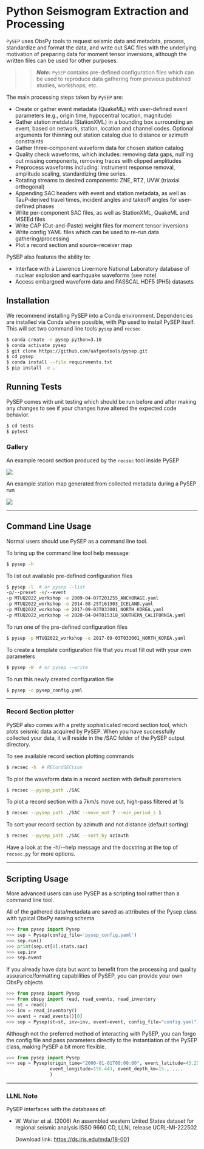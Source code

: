 Python Seismogram Extraction and Processing
===========================================

`PySEP` uses ObsPy tools to request seismic data and metadata, process, 
standardize and format the data, and write out SAC files with the underlying 
motivation of preparing data for moment tensor inversions, although the 
written files can be used for other purposes.

>> **_Note:_** `PySEP` contains pre-defined configuration files which can be 
               used to reproduce
data gathering from previous published studies, workshops, etc.

The main processing steps taken by `PySEP` are:

* Create or gather event metadata (QuakeML) with user-defined event parameters 
  (e.g., origin time, hypocentral location, magnitude)
* Gather station metdata (StationXML) in a bounding box surrounding an event, 
  based on network, station, location and channel codes. Optional arguments for
  thinning out station catalog due to distance or azimuth constraints
* Gather three-component waveform data for chosen station catalog
* Quality check waveforms, which includes: removing data gaps, null'ing out
  missing components, removing traces with clipped amplitudes
* Preprocess waveforms including: instrument response removal, amplitude 
  scaling, standardizing time series.
* Rotating streams to desired components: ZNE, RTZ, UVW (triaxial orthogonal)
* Appending SAC headers with event and station metadata, as well as TauP-derived
  travel times, incident angles and takeoff angles for user-defined phases
* Write per-component SAC files, as well as StationXML, QuakeML and MSEEd files
* Write CAP (Cut-and-Paste) weight files for moment tensor inversions
* Write config YAML files which can be used to re-run data gathering/processing
* Plot a record section and source-receiver map

PySEP also features the ability to:

* Interface with a Lawrence Livermore National Laboratory database of nuclear
  explosion and earthquake waveforms (see note)
* Access embargoed waveform data and PASSCAL HDF5 (PH5) datasets


## Installation

We recommend installing PySEP into a Conda environment. Dependencies are 
installed via Conda where possible, with Pip used to install PySEP itself. 
This will set two command line tools `pysep` and `recsec`
```bash
$ conda create -n pysep python=3.10
$ conda activate pysep
$ git clone https://github.com/uafgeotools/pysep.git
$ cd pysep
$ conda install --file requirements.txt
$ pip install -e .
```

## Running Tests

PySEP comes with unit testing which should be run before and after making any
changes to see if your changes have altered the expected code behavior.
```bash
$ cd tests
$ pytest
```

### Gallery

An example record section produced by the `recsec` tool inside PySEP

![](docs/images/record_section.png)

An example station map generated from collected metadata during a PySEP run

![](docs/images/station_map.png)

--------------------------------------------------------------------------------

## Command Line Usage

Normal users should use PySEP as a command line tool. 

To bring up the command line tool help message:

```bash
$ pysep -h 
```

To list out available pre-defined configuration files

```bash
$ pysep -l  # or pysep --list
-p/--preset -e/--event
-p MTUQ2022_workshop -e 2009-04-07T201255_ANCHORAGE.yaml
-p MTUQ2022_workshop -e 2014-08-25T161903_ICELAND.yaml
-p MTUQ2022_workshop -e 2017-09-03T033001_NORTH_KOREA.yaml
-p MTUQ2022_workshop -e 2020-04-04T015318_SOUTHERN_CALIFORNIA.yaml
```

To run one of the pre-defined configuration files

``` bash
$ pysep -p MTUQ2022_workshop -e 2017-09-03T033001_NORTH_KOREA.yaml 
```

To create a template configuration file that you must fill out with your own
parameters

```bash
$ pysep -W  # or pysep --write
```

To run this newly created configuration file

```bash
$ pysep -c pysep_config.yaml
```


--------------------------------------------------------------------------------

### Record Section plotter

PySEP also comes with a pretty sophisticated record section tool, which plots
seismic data acquired by PySEP. When you have successfully collected your data,
it will reside in the /SAC folder of the PySEP output directory. 


To see available record section plotting commands

```bash
$ recsec -h  # RECordSECtion
```

To plot the waveform data in a record section with default parameters

```bash
$ recsec --pysep_path ./SAC
```

To plot a record section with a 7km/s move out, high-pass filtered at 1s

```bash
$ recsec --pysep_path ./SAC --move_out 7 --min_period_s 1
```

To sort your record section by azimuth and not distance (default sorting)

```bash
$ recsec --pysep_path ./SAC --sort_by azimuth
```

Have a look at the -h/--help message and the docstring at the top of `recsec.py`
for more options.


--------------------------------------------------------------------------------

## Scripting Usage

More advanced users can use PySEP as a scripting tool rather than a command 
line tool. 

All of the gathered data/metadata are saved as attributes of the Pysep class 
with typical ObsPy naming schema

```python
>>> from pysep import Pysep
>>> sep = Pysep(config_file='pysep_config.yaml')
>>> sep.run()
>>> print(sep.st[0].stats.sac)
>>> sep.inv
>>> sep.event
```

If you already have data but want to benefit from the processing and quality
assurance/formatting capabilities of PySEP, you can provide your own ObsPy
objects

```python
>>> from pysep import Pysep
>>> from obspy import read, read_events, read_inventory
>>> st = read()
>>> inv = read_inventory()
>>> event = read_events()[0]
>>> sep = Pysep(st=st, inv=inv, event=event, config_file="config.yaml")
```

Although not the preferred method of interacting with PySEP, you can forgo the 
config file and pass parameters directly to the instantiation of the PySEP 
class, making PySEP a bit more flexible.

```python
>>> from pysep import Pysep
>>> sep = Pysep(origin_time="2000-01-01T00:00:00", event_latitude=43.254,
                event_longitude=156.443, event_depth_km=15., ....
                )
```
--------------------------------------------------------------------------------

### LLNL Note

PySEP interfaces with the databases of:

* W. Walter et al. (2006)
  An assembled western United States dataset for regional seismic analysis
  ISSO 9660 CD, LLNL release UCRL-MI-222502
  
  Download link: https://ds.iris.edu/mda/18-001

